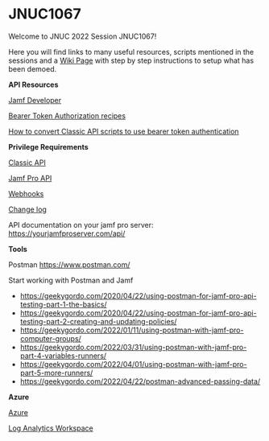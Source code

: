 # JNUC1067

Welcome to JNUC 2022 Session JNUC1067!

Here you will find links to many useful resources, scripts mentioned in the sessions and a [Wiki Page](https://github.com/laurentpertois/JNUC1067/wiki) with step by step instructions to setup what has been demoed.

**API Resources**

[Jamf Developer](https://developer.jamf.com)

[Bearer Token Authorization recipes](https://developer.jamf.com/jamf-pro/recipes/bearer-token-authorization)

[How to convert Classic API scripts to use bearer token authentication](https://community.jamf.com/t5/tech-thoughts/how-to-convert-classic-api-scripts-to-use-bearer-token/ba-p/273910)

**Privilege Requirements**

[Classic API](https://developer.jamf.com/jamf-pro/docs/classic-api-minimum-required-privileges-and-endpoint-mapping)

[Jamf Pro API](https://developer.jamf.com/jamf-pro/docs/privileges-and-deprecations)

[Webhooks](https://developer.jamf.com/developer-guide/docs/webhooks)

[Change log](https://developer.jamf.com/jamf-pro/changelog)

API documentation on your jamf pro server: https://yourjamfproserver.com/api/


**Tools**

Postman https://www.postman.com/

Start working with Postman and Jamf
- https://geekygordo.com/2020/04/22/using-postman-for-jamf-pro-api-testing-part-1-the-basics/
- https://geekygordo.com/2020/04/22/using-postman-for-jamf-pro-api-testing-part-2-creating-and-updating-policies/
- https://geekygordo.com/2022/01/11/using-postman-with-jamf-pro-computer-groups/
- https://geekygordo.com/2022/03/31/using-postman-with-jamf-pro-part-4-variables-runners/
- https://geekygordo.com/2022/04/01/using-postman-with-jamf-pro-part-5-more-runners/
- https://geekygordo.com/2022/04/22/postman-advanced-passing-data/


**Azure**

[Azure](https://docs.microsoft.com/azure/)

[Log Analytics Workspace](https://docs.microsoft.com/en-us/azure/azure-monitor/logs/log-analytics-workspace-overview)
